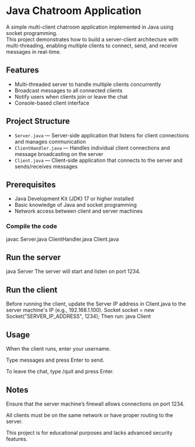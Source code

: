 # Java Chatroom Application
A simple multi-client chatroom application implemented in Java using socket programming.  
This project demonstrates how to build a server-client architecture with multi-threading, enabling multiple clients to connect, send, and receive messages in real-time.

## Features
- Multi-threaded server to handle multiple clients concurrently
- Broadcast messages to all connected clients
- Notify users when clients join or leave the chat
- Console-based client interface

## Project Structure
- `Server.java` — Server-side application that listens for client connections and manages communication
- `ClientHandler.java` — Handles individual client connections and message broadcasting on the server
- `Client.java` — Client-side application that connects to the server and sends/receives messages

## Prerequisites
- Java Development Kit (JDK) 17 or higher installed  
- Basic knowledge of Java and socket programming  
- Network access between client and server machines

### Compile the code
javac Server.java ClientHandler.java Client.java

## Run the server
java Server
The server will start and listen on port 1234.

## Run the client
Before running the client, update the Server IP address in Client.java to the server machine's IP (e.g., 192.168.1.100).
Socket socket = new Socket("SERVER_IP_ADDRESS", 1234);
Then run:
java Client

## Usage
When the client runs, enter your username.

Type messages and press Enter to send.

To leave the chat, type /quit and press Enter.

## Notes
Ensure that the server machine’s firewall allows connections on port 1234.

All clients must be on the same network or have proper routing to the server.

This project is for educational purposes and lacks advanced security features.

